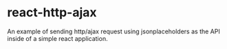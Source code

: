# react-http-ajax

An example of sending http/ajax request using jsonplaceholders as the API inside of a simple react application.
